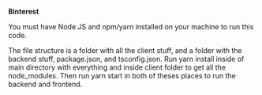 **Binterest**

You must have Node.JS and npm/yarn installed on your machine to run this code.

The file structure is a folder with all the client stuff, and a folder with the backend stuff, package.json, and tsconfig.json. 
Run yarn install inside of main directory with everything and inside client folder to get all the node_modules. 
Then run yarn start in both of theses places to run the backend and frontend.
